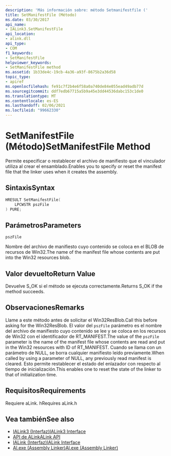 ```yaml
---
description: 'Más información sobre: método Setmanifestfile ('
title: SetManifestFile (Método)
ms.date: 03/30/2017
api_name:
- IALink3.SetManifestFile
api_location:
- alink.dll
api_type:
- COM
f1_keywords:
- SetManifestFile
helpviewer_keywords:
- SetManifestFile method
ms.assetid: 1b33de4c-19cb-4a36-a93f-8675b2a36d58
topic_type:
- apiref
ms.openlocfilehash: fe91c7f2b4e6f58a0a740de84e055ead49adb77d
ms.sourcegitcommit: ddf7edb67715a5b9a45e3dd44536dabc153c1de0
ms.translationtype: MT
ms.contentlocale: es-ES
ms.lasthandoff: 02/06/2021
ms.locfileid: "99662330"
---
```

# <a name="setmanifestfile-method"></a><span data-ttu-id="4d50a-103">SetManifestFile (Método)</span><span class="sxs-lookup"><span data-stu-id="4d50a-103">SetManifestFile Method</span></span>

<span data-ttu-id="4d50a-104">Permite especificar o restablecer el archivo de manifiesto que el vinculador utiliza al crear el ensamblado.</span><span class="sxs-lookup"><span data-stu-id="4d50a-104">Enables you to specify or reset the manifest file that the linker uses when it creates the assembly.</span></span>  
  
## <a name="syntax"></a><span data-ttu-id="4d50a-105">Sintaxis</span><span class="sxs-lookup"><span data-stu-id="4d50a-105">Syntax</span></span>  
  
```cpp  
HRESULT SetManifestFile(  
    LPCWSTR pszFile  
) PURE;  
```  
  
## <a name="parameters"></a><span data-ttu-id="4d50a-106">Parámetros</span><span class="sxs-lookup"><span data-stu-id="4d50a-106">Parameters</span></span>  

 `pszFile`  
  
 <span data-ttu-id="4d50a-107">Nombre del archivo de manifiesto cuyo contenido se coloca en el BLOB de recursos de Win32.</span><span class="sxs-lookup"><span data-stu-id="4d50a-107">The name of the manifest file whose contents are put into the Win32 resources blob.</span></span>  
  
## <a name="return-value"></a><span data-ttu-id="4d50a-108">Valor devuelto</span><span class="sxs-lookup"><span data-stu-id="4d50a-108">Return Value</span></span>  

 <span data-ttu-id="4d50a-109">Devuelve S_OK si el método se ejecuta correctamente.</span><span class="sxs-lookup"><span data-stu-id="4d50a-109">Returns S_OK if the method succeeds.</span></span>  
  
## <a name="remarks"></a><span data-ttu-id="4d50a-110">Observaciones</span><span class="sxs-lookup"><span data-stu-id="4d50a-110">Remarks</span></span>  

 <span data-ttu-id="4d50a-111">Llame a este método antes de solicitar el Win32ResBlob.</span><span class="sxs-lookup"><span data-stu-id="4d50a-111">Call this before asking for the Win32ResBlob.</span></span> <span data-ttu-id="4d50a-112">El valor del `pszFile` parámetro es el nombre del archivo de manifiesto cuyo contenido se lee y se coloca en los recursos de Win32 con el identificador de RT_MANIFEST.</span><span class="sxs-lookup"><span data-stu-id="4d50a-112">The value of the `pszFile` parameter is the name of the manifest file whose contents are read and put in the Win32 resources with ID of RT_MANIFEST.</span></span> <span data-ttu-id="4d50a-113">Cuando se llama con un parámetro de NULL, se borra cualquier manifiesto leído previamente.</span><span class="sxs-lookup"><span data-stu-id="4d50a-113">When called by using a parameter of NULL, any previously read manifest is cleared.</span></span> <span data-ttu-id="4d50a-114">Esto permite restablecer el estado del enlazador con respecto al tiempo de inicialización.</span><span class="sxs-lookup"><span data-stu-id="4d50a-114">This enables one to reset the state of the linker to that of initialization time.</span></span>  
  
## <a name="requirements"></a><span data-ttu-id="4d50a-115">Requisitos</span><span class="sxs-lookup"><span data-stu-id="4d50a-115">Requirements</span></span>  

 <span data-ttu-id="4d50a-116">Requiere aLink. h</span><span class="sxs-lookup"><span data-stu-id="4d50a-116">Requires aLink.h</span></span>  
  
## <a name="see-also"></a><span data-ttu-id="4d50a-117">Vea también</span><span class="sxs-lookup"><span data-stu-id="4d50a-117">See also</span></span>

- [<span data-ttu-id="4d50a-118">IALink3 (Interfaz)</span><span class="sxs-lookup"><span data-stu-id="4d50a-118">IALink3 Interface</span></span>](ialink3-interface.md)
- [<span data-ttu-id="4d50a-119">API de ALink</span><span class="sxs-lookup"><span data-stu-id="4d50a-119">ALink API</span></span>](index.md)
- [<span data-ttu-id="4d50a-120">IALink (Interfaz)</span><span class="sxs-lookup"><span data-stu-id="4d50a-120">IALink Interface</span></span>](ialink-interface.md)
- [<span data-ttu-id="4d50a-121">Al.exe (Assembly Linker)</span><span class="sxs-lookup"><span data-stu-id="4d50a-121">Al.exe (Assembly Linker)</span></span>](../../tools/al-exe-assembly-linker.md)

